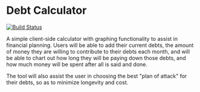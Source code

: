# Debt Calculator

[![Build Status](https://travis-ci.org/seanjohnson08/debt-calculator.svg?branch=master)](https://travis-ci.org/seanjohnson08/debt-calculator)

A simple client-side calculator with graphing functionality to assist in financial planning. Users will be able to add their current debts, the amount of money they are willing to contribute to their debts each month, and will be able to chart out how long they will be paying down those debts, and how much money will be spent after all is said and done.

The tool will also assist the user in choosing the best "plan of attack" for their debts, so as to minimize longevity and cost.